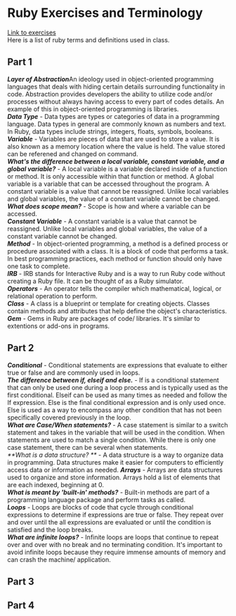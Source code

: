 
# Ruby Exercises and Terminology 
[Link to exercises](https://github.com/cruzgerman216/CodeLabs-Ruby-on-Rails-Exercises) <br>
Here is a list of ruby terms and definitions used in class.

## Part 1 
<em>**Layer of Abstraction**</em>An ideology used in object-oriented programming languages that deals with hiding certain details surrounding functionality in code. Abstraction provides developers the ability to utilize code and/or processes without always having access to every part of codes details. An example of this in object-oriented programming is libraries. <br>
<em>**Data Type**</em> - Data types are types or categories of data in a programming language. Data types in general are commonly known as numbers and text. In Ruby, data types include strings, integers, floats, symbols, booleans. <br>
<em>**Variable**</em> - Variables are pieces of data that are used to store a value. It is also known as a memory location where the value is held. The value stored can be referened and changed on command. <br>
<em>**What's the difference between a local variable, constant variable, and a global variable?**</em> - A local variable is a variable declared inside of a function or method. It is only accessible within that function or method. A global variable is a variable that can be accessed throughout the program. A constant variable is a value that cannot be reassigned. Unlike local variables and global variables, the value of a constant variable cannot be changed. <br>
<em>**What does scope mean?**</em> - Scope is how and where a variable can be accessed. <br>
<em>**Constant Variable**</em> - A constant variable is a value that cannot be reassigned. Unlike local variables and global variables, the value of a constant variable cannot be changed. <br>
<em>**Method**</em> - In object-oriented programming, a method is a defined process or procedure associated with a class. It is a block of code that performs a task. In best programming practices, each method or function should only have one task to complete. <br>
<em>**IRB**</em> - IRB stands for Interactive Ruby and is a way to run Ruby code without creating a Ruby file. It can be thought of as a Ruby simulator. <br>
<em>**Operators**</em> - An operator tells the compiler which mathematical, logical, or relational operation to perform. <br>
<em>**Class**</em> - A class is a blueprint or template for creating objects. Classes contain methods and attributes that help define the object's characteristics. <br>
<em>**Gem**</em> - Gems in Ruby are packages of code/ libraries. It's similar to extentions or add-ons in programs. <br>

## Part 2
<em>**Conditional**</em> - Conditional statements are expressions that evaluate to either true or false and are commonly used in loops. <br>
<em>**The difference between if, elseif and else.**</em> - If is a conditional statement that can only be used one during a loop process and is typically used as the first conditional. Elseif can be used as many times as needed and follow the If expression. Else is the final conditional expression and is only used once. Else is used as a way to encompass any other condition that has not been specifically covered previously in the loop. <br>
<em>**What are Case/When statements?** </em> - A case statement is similar to a switch statement and takes in the variable that will be used in the condition. When statements are used to match a single condition. While there is only one case statement, there can be several when statements.  <br>
<em>**What is a data structure? **</em> - A data structure is a way to organize data in programming. Data structures make it easier for computers to efficiently access data or information as needed.  <rb>
<em>**Arrays**</em> - Arrays are data structures used to organize and store information. Arrays hold a list of elements that are each indexed, beginning at 0. <br>
<em>**What is meant by 'built-in' methods?**</em> - Built-in methods are part of a programming language package and perform tasks as called. <br>
<em>**Loops**</em> - Loops are blocks of code that cycle through conditional expressions to determine if expressions are true or false. They repeat over and over until the all expressions are evaluated or until the condition is satisfied and the loop breaks. <br>
<em>**What are infinite loops?**</em> - Infinite loops are loops that continue to repeat over and over with no break and no terminating condition. It's important to avoid infinite loops because they require immense amounts of memory and can crash the machine/ application.  <br>

## Part 3

## Part 4





